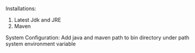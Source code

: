 Installations:
1. Latest Jdk and JRE
2. Maven

System Configuration:
Add java and maven path to bin directory under path system environment variable